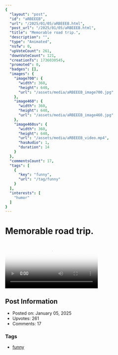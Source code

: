 ```yaml
---
{
  "layout": "post",
  "id": "aRBEEEB",
  "url": "/2025/01/05/aRBEEEB.html",
  "post_url": "/2025/01/05/aRBEEEB.html",
  "title": "Memorable road trip.",
  "description": "",
  "type": "Animated",
  "nsfw": 0,
  "upVoteCount": 261,
  "downVoteCount": 121,
  "creationTs": 1736030545,
  "promoted": 0,
  "badges": [],
  "images": {
    "image700": {
      "width": 360,
      "height": 640,
      "url": "/assets/media/aRBEEEB_image700.jpg"
    },
    "image460": {
      "width": 360,
      "height": 640,
      "url": "/assets/media/aRBEEEB_image460.jpg"
    },
    "image460sv": {
      "width": 360,
      "height": 640,
      "url": "/assets/media/aRBEEEB_video.mp4",
      "hasAudio": 1,
      "duration": 14
    }
  },
  "commentsCount": 17,
  "tags": [
    {
      "key": "funny",
      "url": "/tag/funny"
    }
  ],
  "interests": [
    "humor"
  ]
}
---
```


# Memorable road trip.

<video controls playsinline loop poster="/assets/media/aRBEEEB_image460.jpg">
  <source src="/assets/media/aRBEEEB_video.mp4" type="video/mp4">
  Your browser does not support the video tag.
</video>

## Post Information

- Posted on: January 05, 2025
- Upvotes: 261
- Comments: 17

### Tags

- [funny](/tag/funny)
